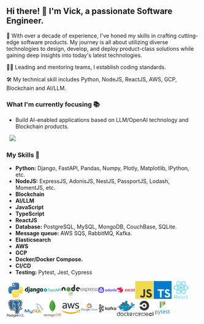 ## Hi there! 👋 I'm Vick, a passionate Software Engineer.

🚀 With over a decade of experience, I've honed my skills in crafting cutting-edge software products. My journey is all about utilizing diverse technologies to design, develop, and deploy product-class solutions while gaining deep insights into today's latest technologies.

👨‍🏭 Leading and mentoring teams, I establish coding standards.

🛠️ My technical skill includes Python, NodeJS, ReactJS, AWS, GCP, Blockchain and AI/LLM.

### What I'm currently focusing 📚

- Build AI-enabled applications based on LLM/OpenAI technology and Blockchain products.

<a href="https://git.io/streak-stats"><img src="http://github-readme-streak-stats.herokuapp.com?user=VickCG&theme=highcontrast&hide_border=true" width="350" style="margin-left: 8px;"/></a>

### My Skills 📜

- **Python:** Django, FastAPI, Pandas, Numpy, Plotly, Matplotlib, IPython, etc.
- **NodeJS:** ExpressJS, AdonisJS, NestJS, PassportJS, Lodash, MomentJS, etc.
- **Blockchain**
- **AI/LLM**
- **JavaScript**
- **TypeScript**
- **ReactJS**
- **Database:** PostgreSQL, MySQL, MongoDB, CouchBase, SQLite.
- **Message queue:** AWS SQS, RabbitMQ, Kafka.
- **Elasticsearch**
- **AWS**
- **GCP**
- **Docker/Docker Compose.**
- **CI/CD**
- **Testing:** Pytest, Jest, Cypress

<img align="left" alt="Python" width="48px" src="https://github.com/devicons/devicon/blob/v2.15.1/icons/python/python-original.svg" />
<img align="left" alt="Django" width="48px" src="https://github.com/devicons/devicon/blob/v2.15.1/icons/django/django-plain-wordmark.svg"/>
<img align="left" alt="FastAPI" width="48px" src="https://github.com/devicons/devicon/blob/v2.15.1/icons/fastapi/fastapi-original-wordmark.svg"/>
<img align="left" alt="NodeJS" width="48px" src="https://github.com/devicons/devicon/blob/v2.15.1/icons/nodejs/nodejs-original-wordmark.svg" />
<img align="left" alt="Express" width="48px" src="https://github.com/devicons/devicon/blob/v2.15.1/icons/express/express-original-wordmark.svg"/>
<img align="left" alt="Adonis" width="48px" src="https://github.com/devicons/devicon/blob/v2.15.1/icons/adonisjs/adonisjs-original-wordmark.svg"/>
<img align="left" alt="NestJS" width="48px" src="https://github.com/devicons/devicon/blob/v2.15.1/icons/nestjs/nestjs-plain-wordmark.svg"/>
<img align="left" alt="Javascript" width="48px" src="https://github.com/devicons/devicon/blob/v2.15.1/icons/javascript/javascript-original.svg"/>
<img align="left" alt="Typescript" width="48px" src="https://github.com/devicons/devicon/blob/v2.15.1/icons/typescript/typescript-original.svg"/>
<img align="left" alt="ReactJS" width="48px" src="https://github.com/devicons/devicon/blob/v2.15.1/icons/react/react-original-wordmark.svg"/>
<img align="left" alt="Postgres" width="48px" src="https://github.com/devicons/devicon/blob/v2.15.1/icons/postgresql/postgresql-original-wordmark.svg"/>
<img align="left" alt="MySQL" width="48px" src="https://github.com/devicons/devicon/blob/v2.15.1/icons/mysql/mysql-original-wordmark.svg"/>
<img align="left" alt="MongoDB" width="48px" src="https://github.com/devicons/devicon/blob/v2.15.1/icons/mongodb/mongodb-original-wordmark.svg"/>
<img align="left" alt="AWS" width="48px" src="https://github.com/devicons/devicon/blob/v2.15.1/icons/amazonwebservices/amazonwebservices-original-wordmark.svg"/>
<img align="left" alt="GCP" width="48px" src="https://github.com/devicons/devicon/blob/v2.15.1/icons/googlecloud/googlecloud-original-wordmark.svg"/>
<img align="left" alt="Kafka" width="48px" src="https://github.com/devicons/devicon/blob/v2.15.1/icons/apachekafka/apachekafka-original-wordmark.svg"/>
<img align="left" alt="Docker" width="48px" src="https://github.com/devicons/devicon/blob/v2.15.1/icons/docker/docker-original-wordmark.svg"/>
<img align="left" alt="CICD" width="48px" src="https://github.com/devicons/devicon/blob/v2.15.1/icons/circleci/circleci-plain-wordmark.svg"/>
<img align="left" alt="Pytest" width="48px" src="https://github.com/devicons/devicon/blob/v2.15.1/icons/pytest/pytest-original-wordmark.svg"/>

